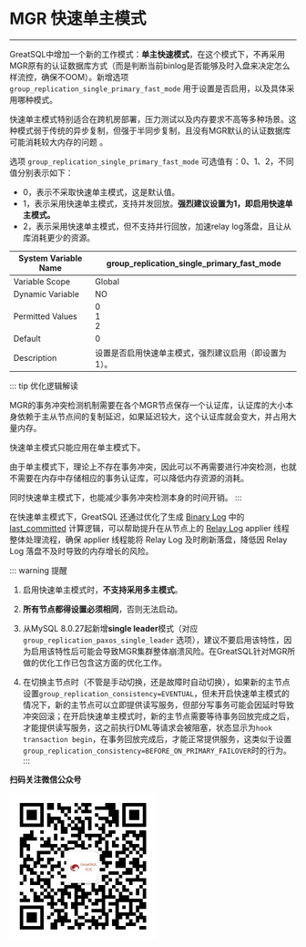 # MGR 快速单主模式
---

GreatSQL中增加一个新的工作模式：**单主快速模式**，在这个模式下，不再采用MGR原有的认证数据库方式（而是判断当前binlog是否能够及时入盘来决定怎么样流控，确保不OOM）。新增选项 `group_replication_single_primary_fast_mode` 用于设置是否启用，以及具体采用哪种模式。

快速单主模式特别适合在跨机房部署，压力测试以及内存要求不高等多种场景。这种模式弱于传统的异步复制，但强于半同步复制，且没有MGR默认的认证数据库可能消耗较大内存的问题
。

选项 `group_replication_single_primary_fast_mode` 可选值有：0、1、2，不同值分别表示如下：
- 0，表示不采取快速单主模式，这是默认值。
- 1，表示采用快速单主模式，支持并发回放。**强烈建议设置为1，即启用快速单主模式。**
- 2，表示采用快速单主模式，但不支持并行回放，加速relay log落盘，且让从库消耗更少的资源。

| System Variable Name    | group_replication_single_primary_fast_mode |
| --- | --- |
| Variable Scope    | Global |
| Dynamic Variable    | NO |
| Permitted Values |    0<br/>1<br/>2 |
| Default    | 0 |
| Description    | 设置是否启用快速单主模式，强烈建议启用（即设置为1）。|


::: tip 优化逻辑解读

MGR的事务冲突检测机制需要在各个MGR节点保存一个认证库，认证库的大小本身依赖于主从节点间的复制延迟，如果延迟较大，这个认证库就会变大，并占用大量内存。

快速单主模式只能应用在单主模式下。

由于单主模式下，理论上不存在事务冲突，因此可以不再需要进行冲突检测，也就不需要在内存中存储相应的事务认证库，可以降低内存资源的消耗。

同时快速单主模式下，也能减少事务冲突检测本身的时间开销。
:::

在快速单主模式下，GreatSQL 还通过优化了生成 [Binary Log](../2-about-greatsql/4-3-greatsql-binary-log.md) 中的 [last_committed](https://dev.mysql.com/doc/refman/8.0/en/replication-options-binary-log.html#sysvar_binlog_transaction_dependency_tracking) 计算逻辑，可以帮助提升在从节点上的 [Relay Log](../2-about-greatsql/4-4-greatsql-relay-log.md) applier 线程整体处理流程，确保 applier 线程能将 Relay Log 及时刷新落盘，降低因 Relay Log 落盘不及时导致的内存增长的风险。

::: warning 提醒

1. 启用快速单主模式时，**不支持采用多主模式**。

2. **所有节点都得设置必须相同**，否则无法启动。

3. 从MySQL 8.0.27起新增**single leader**模式（对应 `group_replication_paxos_single_leader` 选项），建议不要启用该特性，因为启用该特性后可能会导致MGR集群整体崩溃风险。在GreatSQL针对MGR所做的优化工作已包含这方面的优化工作。 

4. 在切换主节点时（不管是手动切换，还是故障时自动切换），如果新的主节点设置`group_replication_consistency=EVENTUAL`，但未开启快速单主模式的情况下，新的主节点可以立即提供读写服务，但部分写事务可能会因延时导致冲突回滚；在开启快速单主模式时，新的主节点需要等待事务回放完成之后，才能提供读写服务，这之前执行DML等请求会被阻塞，状态显示为`hook transaction begin`，在事务回放完成后，才能正常提供服务，这类似于设置`group_replication_consistency=BEFORE_ON_PRIMARY_FAILOVER`时的行为。
:::



**扫码关注微信公众号**

![greatsql-wx](../greatsql-wx.jpg)
